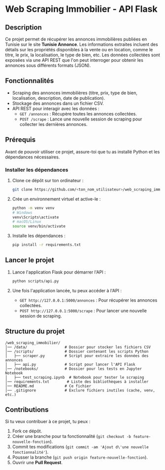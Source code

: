 # Web Scraping Immobilier - API Flask

## Description
Ce projet permet de récupérer les annonces immobilières publiées en Tunisie sur le site **Tunisie Annonce**. Les informations extraites incluent des détails sur les propriétés disponibles à la vente ou en location, comme le titre, le prix, la localisation, le type de bien, etc. Les données collectées sont exposées via une API REST que l'on peut interroger pour obtenir les annonces sous différents formats (JSON).

## Fonctionnalités
- Scraping des annonces immobilières (titre, prix, type de bien, localisation, description, date de publication).
- Stockage des annonces dans un fichier CSV.
- API REST pour interagir avec les données :
  - `GET /annonces` : Récupère toutes les annonces collectées.
  - `POST /scrape` : Lance une nouvelle session de scraping pour collecter les dernières annonces.

## Prérequis
Avant de pouvoir utiliser ce projet, assure-toi que tu as installé Python et les dépendances nécessaires.

### Installer les dépendances
1. Clone ce dépôt sur ton ordinateur :
   ```bash
   git clone https://github.com/<ton_nom_utilisateur>/web_scraping_immobilier.git
   ```
2. Crée un environnement virtuel et active-le :
   ```bash
   python -m venv venv
   # Windows
   venv\Scripts\activate
   # macOS/Linux
   source venv/bin/activate
   ```
3. Installe les dépendances :
   ```bash
   pip install -r requirements.txt
   ```

## Lancer le projet
1. Lance l'application Flask pour démarrer l'API :
   ```bash
   python scripts/api.py
   ```

2. Une fois l'application lancée, tu peux accéder à l'API :
   - `GET http://127.0.0.1:5000/annonces` : Pour récupérer les annonces collectées.
   - `POST http://127.0.0.1:5000/scrape` : Pour lancer une nouvelle session de scraping.

## Structure du projet
```
/web_scraping_immobilier/
│── /data/                 # Dossier pour stocker les fichiers CSV
│── /scripts/              # Dossier contenant les scripts Python
│   ├── scraper.py         # Script pour extraire les données des annonces
│   ├── api.py             # Script pour lancer l'API Flask
│── /notebooks/            # Dossier pour les tests en Jupyter Notebook
│   ├── test_scraping.ipynb  # Notebook pour tester le scraping
│── requirements.txt        # Liste des bibliothèques à installer
│── README.md              # Ce fichier
│── .gitignore             # Exclure fichiers inutiles (cache, venv, etc.)
```

## Contributions
Si tu veux contribuer à ce projet, tu peux :
1. Fork ce dépôt.
2. Créer une branche pour ta fonctionnalité (`git checkout -b feature-nouvelle-fonction`).
3. Commit tes modifications (`git commit -am 'Ajout d\'une nouvelle fonctionnalité'`).
4. Pousser la branche (`git push origin feature-nouvelle-fonction`).
5. Ouvrir une **Pull Request**.
